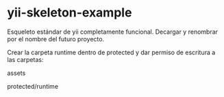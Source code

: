 yii-skeleton-example
====================

Esqueleto estándar de yii completamente funcional.
Decargar y renombrar por el nombre del futuro proyecto.

Crear la carpeta runtime dentro de protected y dar permiso de escritura a las carpetas:

assets

protected/runtime
